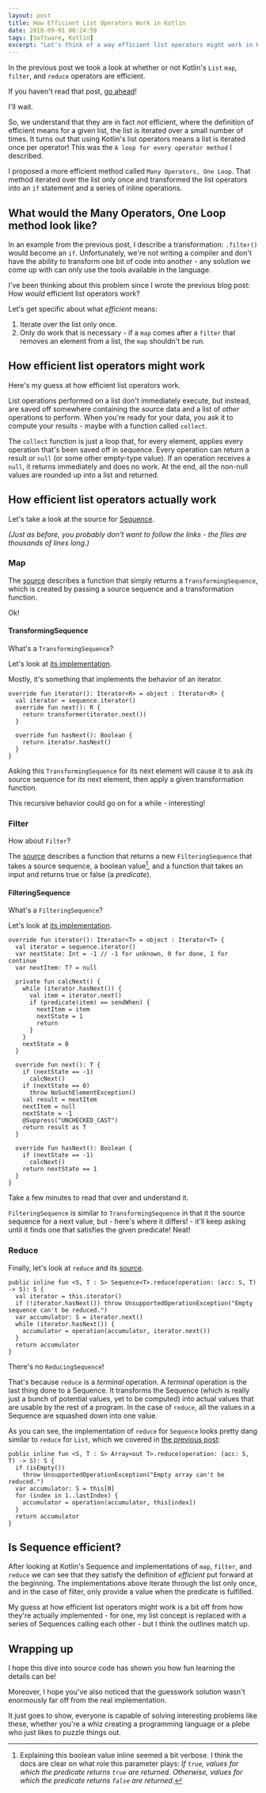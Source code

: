 ```yaml
---
layout: post
title: How Efficient List Operators Work in Kotlin
date: 2018-09-01 06:24:59
tags: [Software, Kotlin]
excerpt: "Let's think of a way efficient list operators might work in Kotlin, then see how they're actually implemented in the Sequence list type."
---
```


In the previous post we took a look at whether or not Kotlin's `List` `map`, `filter`, and `reduce` operators are efficient. 

If you haven't read that post, [go ahead](http://blog.codysehl.net/2018/are-kotlin-list-operators-efficient/)!

I'll wait.

So, we understand that they are in fact _not_ efficient, where the definition of efficient means for a given list, the list is iterated over a small number of times. It turns out that using Kotlin's list operators means a list is iterated once per operator! This was the `A loop for every operator method` I described.

I proposed a more efficient method called `Many Operators, One Loop`. That method iterated over the list only once and transformed the list operators into an `if` statement and a series of inline operations.

## What would the Many Operators, One Loop method look like?

In an example from the previous post, I describe a transformation: `.filter()` would become an `if`.
Unfortunately, we're not writing a compiler and don't have the ability to transform one bit of code into another - any solution we come up with can only use the tools available in the language.

I've been thinking about this problem since I wrote the previous blog post: How _would_ efficient list operators work?

Let's get specific about what _efficient_ means: 

1. Iterate over the list only once. 
2. Only do work that is necessary - if a `map` comes after a `filter` that removes an element from a list, the `map` shouldn't be run.

## How efficient list operators might work

Here's my guess at how efficient list operators work.

List operations performed on a list don't immediately execute, but instead, are saved off somewhere containing the source data and a list of _other_ operations to perform. When you're ready for your data, you ask it to compute your results - maybe with a function called `collect`.

The `collect` function is just a loop that, for every element, applies every operation that's been saved off in sequence.
Every operation can return a result or `null` (or some other empty-type value). If an operation receives a `null`, it returns immediately and does no work.
At the end, all the non-null values are rounded up into a list and returned.

## How efficient list operators actually work

Let's take a look at the source for [Sequence](https://kotlinlang.org/api/latest/jvm/stdlib/kotlin.sequences/-sequence/index.html).

_(Just as before, you probably don't want to follow the links - the files are thousands of lines long.)_

### Map

The [source](https://github.com/JetBrains/kotlin/blob/1.2.60/libraries/stdlib/common/src/generated/_Sequences.kt#L803) describes a function that simply returns a `TransformingSequence`, which is created by passing a source sequence and a transformation function.

Ok!

#### TransformingSequence

What's a `TransformingSequence`? 

Let's look at [its implementation](https://github.com/JetBrains/kotlin/blob/769344569d7e6b79437221efd6d815e441dc682a/libraries/stdlib/src/kotlin/collections/Sequences.kt#L170).

Mostly, it's something that implements the behavior of an iterator.

```lang-kotlin
override fun iterator(): Iterator<R> = object : Iterator<R> {
  val iterator = sequence.iterator()
  override fun next(): R {
    return transformer(iterator.next())
  }

  override fun hasNext(): Boolean {
    return iterator.hasNext()
  }
}
```

Asking this `TransformingSequence` for its next element will cause it to ask _its_ source sequence for _its_ next element, then apply a given transformation function. 

This recursive behavior could go on for a while - interesting!


### Filter

How about `Filter`? 

The [source](https://github.com/JetBrains/kotlin/blob/1.2.60/libraries/stdlib/common/src/generated/_Sequences.kt#L370) describes a function that returns a new `FilteringSequence` that takes a source sequence, a boolean value[^1], and a function that takes an input and returns true or false (a _predicate_).

#### FilteringSequence

What's a `FilteringSequence`?

Let's look at [its implementation](https://github.com/JetBrains/kotlin/blob/769344569d7e6b79437221efd6d815e441dc682a/libraries/stdlib/src/kotlin/collections/Sequences.kt#L122).

```lang-kotlin
override fun iterator(): Iterator<T> = object : Iterator<T> {
  val iterator = sequence.iterator()
  var nextState: Int = -1 // -1 for unknown, 0 for done, 1 for continue
  var nextItem: T? = null

  private fun calcNext() {
    while (iterator.hasNext()) {
      val item = iterator.next()
      if (predicate(item) == sendWhen) {
        nextItem = item
        nextState = 1
        return
      }
    }
    nextState = 0
  }

  override fun next(): T {
    if (nextState == -1)
      calcNext()
    if (nextState == 0)
      throw NoSuchElementException()
    val result = nextItem
    nextItem = null
    nextState = -1
    @Suppress("UNCHECKED_CAST")
    return result as T
  }

  override fun hasNext(): Boolean {
    if (nextState == -1)
      calcNext()
    return nextState == 1
  }
}
```

Take a few minutes to read that over and understand it.

`FilteringSequence` is similar to `TransformingSequence` in that it the source sequence for a next value, but - here's where it differs! - it'll keep asking until it finds one that satisfies the given predicate! Neat!

### Reduce

Finally, let's look at `reduce` and its [source](https://github.com/JetBrains/kotlin/blob/1.2.60/libraries/stdlib/common/src/generated/_Sequences.kt#L1272).

```lang-kotlin
public inline fun <S, T : S> Sequence<T>.reduce(operation: (acc: S, T) -> S): S {
  val iterator = this.iterator()
  if (!iterator.hasNext()) throw UnsupportedOperationException("Empty sequence can't be reduced.")
  var accumulator: S = iterator.next()
  while (iterator.hasNext()) {
    accumulator = operation(accumulator, iterator.next())
  }
  return accumulator
}
```

There's no `ReducingSequence`!

That's because `reduce` is a _terminal_ operation. A _terminal_ operation is the last thing done to a Sequence. It transforms the Sequence (which is really just a bunch of potential values, yet to be computed) into actual values that are usable by the rest of a program. In the case of `reduce`, all the values in a Sequence are squashed down into one value.

As you can see, the implementation of `reduce` for `Sequence` looks pretty dang similar to `reduce` for `List`, which we covered in [the previous post](http://blog.codysehl.net/2018/are-kotlin-list-operators-efficient/#reduce):

```lang-kotlin
public inline fun <S, T : S> Array<out T>.reduce(operation: (acc: S, T) -> S): S {
  if (isEmpty())
    throw UnsupportedOperationException("Empty array can't be reduced.")
  var accumulator: S = this[0]
  for (index in 1..lastIndex) {
    accumulator = operation(accumulator, this[index])
  }
  return accumulator
}
```

## Is Sequence efficient?

After looking at Kotlin's Sequence and implementations of `map`, `filter`, and `reduce` we can see that they satisfy the definition of _efficient_ put forward at the beginning. The implementations above iterate through the list only once, and in the case of filter, only provide a value when the predicate is fulfilled.

My guess at how efficient list operators might work is a bit off from how they're actually implemented - for one, my list concept is replaced with a series of Sequences calling each other - but I think the outlines match up.

## Wrapping up

I hope this dive into source code has shown you how fun learning the details can be!

Moreover, I hope you've also noticed that the guesswork solution wasn't enormously far off from the real implementation. 

It just goes to show, everyone is capable of solving interesting problems like these, whether you're a whiz creating a programming language or a plebe who just likes to puzzle things out.



[^1]: Explaining this boolean value inline seemed a bit verbose. I think the docs are clear on what role this parameter plays: _If `true`, values for which the predicate returns `true` are returned. Otherwise, values for which the predicate returns `false` are returned_.
